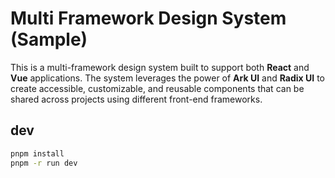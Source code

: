 # Multi Framework Design System (Sample)

This is a multi-framework design system built to support both **React** and **Vue** applications. The system leverages the power of **Ark UI** and **Radix UI** to create accessible, customizable, and reusable components that can be shared across projects using different front-end frameworks.

## dev

```sh
pnpm install
pnpm -r run dev
```
